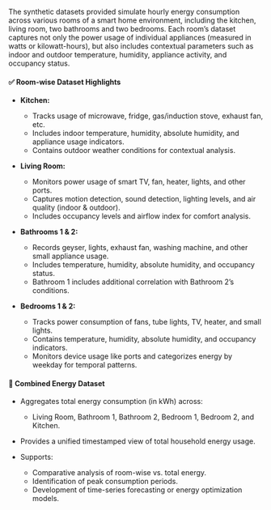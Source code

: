 The synthetic datasets provided simulate hourly energy consumption across various rooms of a smart home environment, including the kitchen, living room, two bathrooms and two bedrooms. Each room’s dataset captures not only the power usage of individual appliances (measured in watts or kilowatt-hours), but also includes contextual parameters such as indoor and outdoor temperature, humidity, appliance activity, and occupancy status.

#### ✅ **Room-wise Dataset Highlights**

* **Kitchen:**

  * Tracks usage of microwave, fridge, gas/induction stove, exhaust fan, etc.
  * Includes indoor temperature, humidity, absolute humidity, and appliance usage indicators.
  * Contains outdoor weather conditions for contextual analysis.

* **Living Room:**

  * Monitors power usage of smart TV, fan, heater, lights, and other ports.
  * Captures motion detection, sound detection, lighting levels, and air quality (indoor & outdoor).
  * Includes occupancy levels and airflow index for comfort analysis.

* **Bathrooms 1 & 2:**

  * Records geyser, lights, exhaust fan, washing machine, and other small appliance usage.
  * Includes temperature, humidity, absolute humidity, and occupancy status.
  * Bathroom 1 includes additional correlation with Bathroom 2’s conditions.

* **Bedrooms 1 & 2:**

  * Tracks power consumption of fans, tube lights, TV, heater, and small lights.
  * Contains temperature, humidity, absolute humidity, and occupancy indicators.
  * Monitors device usage like ports and categorizes energy by weekday for temporal patterns.



#### 🔄 **Combined Energy Dataset**

* Aggregates total energy consumption (in kWh) across:

  * Living Room, Bathroom 1, Bathroom 2, Bedroom 1, Bedroom 2, and Kitchen.
* Provides a unified timestamped view of total household energy usage.
* Supports:

  * Comparative analysis of room-wise vs. total energy.
  * Identification of peak consumption periods.
  * Development of time-series forecasting or energy optimization models.
